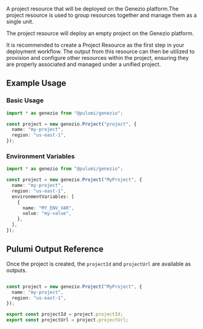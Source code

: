 A project resource that will be deployed on the Genezio platform.The project resource is used to group resources together and manage them as a single unit.

The project resource will deploy an empty project on the Genezio platform.

It is recommended to create a Project Resource as the first step in your deployment workflow. The output from this resource can then be utilized to provision and configure other resources within the project, ensuring they are properly associated and managed under a unified project.

## Example Usage

### Basic Usage

```typescript
import * as genezio from "@pulumi/genezio";

const project = new genezio.Project("project", {
  name: "my-project",
  region: "us-east-1",
});
```

### Environment Variables

```typescript
import * as genezio from "@pulumi/genezio";

const project = new genezio.Project("MyProject", {
  name: "my-project",
  region: "us-east-1",
  environmentVariables: [
    {
      name: "MY_ENV_VAR",
      value: "my-value",
    },
  ],
});
```

## Pulumi Output Reference

Once the project is created, the `projectId` and `projectUrl` are available as outputs.

```typescript

const project = new genezio.Project("MyProject", {
  name: "my-project",
  region: "us-east-1",
});

export const projectId = project.projectId;
export const projectUrl = project.projectUrl;
```
